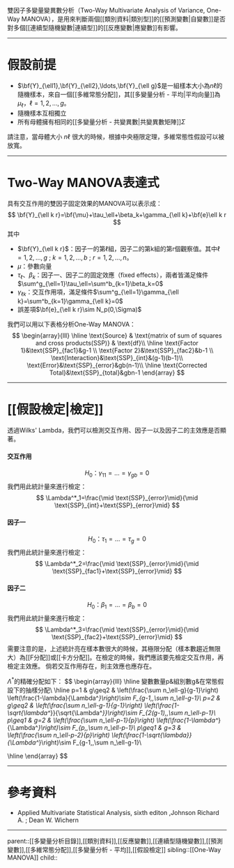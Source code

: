 雙因子多變量變異數分析（Two-Way Multivariate Analysis of Variance, One-Way MANOVA），是用來判斷兩個[[類別資料|類別型]]的[[預測變數|自變數]]是否對多個[[連續型隨機變數|連續型]]的[[反應變數|應變數]]有影響。
- - -
# 假設前提
- $\bf{Y}_{\ell1},\bf{Y}_{\ell2},\ldots,\bf{Y}_{\ell g}$是一組樣本大小為$n\ell$的隨機樣本，來自一個[[多維常態分配]]，其[[多變量分析 - 平均|平均向量]]為$\mu_\ell$，$\ell=1,2,\ldots,g$。
- 隨機樣本互相獨立
- 所有母體擁有相同的[[多變量分析 - 共變異數|共變異數矩陣]]$\Sigma$

請注意，當母體大小 $n\ell$ 很大的時候，根據中央極限定理，多維常態性假設可以被放寬。
- - -
# Two-Way MANOVA表達式
具有交互作用的雙因子固定效果的MANOVA可以表示成：
$$
\bf{Y}_{\ell k r}=\bf{\mu}+\tau_\ell+\beta_k+\gamma_{\ell k}+\bf{e}\ell k r
$$
其中
- $\bf{Y}_{\ell k r}$：因子一的第$\ell$組，因子二的第k組的第r個觀察值。其中$\ell=1,2,\ldots,g$ ; $k=1,2,\ldots,b$ ; $r=1,2,\ldots,n$。
- $\mu$：參數向量
- $\tau_{\ell}、\beta_k$：因子一、因子二的固定效應（fixed effects），兩者皆滿足條件$\sum^g_{\ell=1}\tau_\ell=\sum^b_{k=1}\beta_k=0$
- $\gamma_{\ell k}$：交互作用項，滿足條件$\sum^g_{\ell=1}\gamma_{\ell k}=\sum^b_{k=1}\gamma_{\ell k}=0$
- 誤差項$\bf{e}_{\ell k r}\sim N_p(0,\Sigma)$

我們可以用以下表格分析One-Way MANOVA：
$$
\begin{array}{lll}
\hline
\text{Source} & \text{matrix of sum of squares and cross products(SSP)} & \text{df}\\
\hline
\text{Factor 1}&\text{SSP}_{fac1}&g-1 \\
\text{Factor 2}&\text{SSP}_{fac2}&b-1 \\
\text{Interaction}&\text{SSP}_{int}&(g-1)(b-1)\\
\text{Error}&\text{SSP}_{error}&gb(n-1)\\
\hline
\text{Corrected Total}&\text{SSP}_{total}&gbn-1
\end{array}
$$
- - -
# [[假設檢定|檢定]]
透過Wilks' Lambda，我們可以檢測交互作用、因子一以及因子二的主效應是否顯著。

#### 交互作用
$$
H_0：\gamma_{11}=\ldots=\gamma_{gb}=0
$$
我們用此統計量來進行檢定：
$$
\Lambda^*_1=\frac{\mid \text{SSP}_{error}\mid}{\mid \text{SSP}_{int}+\text{SSP}_{error}\mid}
$$
#### 因子一
$$
H_0：\tau_{1}=\ldots=\tau_{g}=0
$$
我們用此統計量來進行檢定：
$$
\Lambda^*_2=\frac{\mid \text{SSP}_{error}\mid}{\mid \text{SSP}_{fac1}+\text{SSP}_{error}\mid}
$$
#### 因子二
$$
H_0：\beta_{1}=\ldots=\beta_{b}=0
$$
我們用此統計量來進行檢定：
$$
\Lambda^*_3=\frac{\mid \text{SSP}_{error}\mid}{\mid \text{SSP}_{fac2}+\text{SSP}_{error}\mid}
$$
需要注意的是，上述統計亮在樣本數很大的時候，其極限分配（樣本數趨近無限大）為[[F分配]]或[[卡方分配]]。在檢定的時候，我們應該要先檢定交互作用，再檢定主效應。
倘若交互作用存在，則主效應也應存在。

$\Lambda^*$的精確分配如下：
$$
\begin{array}{lll}
\hline
變數數量p&組別數g&在常態假設下的抽樣分配\\
\hline
p=1 & g\geq2 & \left(\frac{\sum n_\ell-g}{g-1}\right) \left(\frac{1-\lambda}{\Lambda^*}\right)\sim F_{g-1,\,\sum n_\ell-g-1}\\
p=2 & g\geq2 & \left(\frac{\sum n_\ell-g-1}{g-1}\right) \left(\frac{1-\sqrt{\lambda^*}}{\sqrt{\Lambda^*}}\right)\sim F_{2(g-1),\,\sum n_\ell-p-1}\\
p\geq1 & g=2 & \left(\frac{\sum n_\ell-p-1}{p}\right) \left(\frac{1-\lambda^*}{\Lambda^*}\right)\sim F_{p,\,\sum n_\ell-p-1}\\
p\geq1 & g=3 & \left(\frac{\sum n_\ell-p-2}{p}\right) \left(\frac{1-\sqrt{\lambda}}{\Lambda^*}\right)\sim F_{g-1,\,\sum n_\ell-g-1}\\

\hline
\end{array}
$$
- - -
# 參考資料
- Applied Multivariate Statistical Analysis, sixth editon ,Johnson Richard A. ;  Dean W. Wichern
- - -
parent::[[多變量分析目錄]],[[類別資料]],[[反應變數]],[[連續型隨機變數]],[[預測變數]],[[多維常態分配]],[[多變量分析 - 平均]],[[假設檢定]]
sibling::[[One-Way MANOVA]]
child::